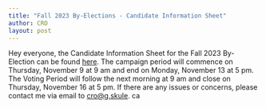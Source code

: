 ```yaml
---
title: "Fall 2023 By-Elections - Candidate Information Sheet"
author: CRO
layout: post
---
```


Hey everyone, the Candidate Information Sheet for the Fall 2023 By-Election can be found <a href="https://docs.google.com/document/d/1Fe2KkvmOTmHSoSmBuHk3W5zWkN3UIOCOWOfeReVFaP0/edit?usp=sharing">here</a>. The campaign period will commence on Thursday, November 9 at 9 am and end on Monday, November 13 at 5 pm. The Voting Period will follow the next morning at 9 am and close on Thursday, November 16 at 5 pm. If there are any issues or concerns, please contact me via email to cro@g.skule. ca
